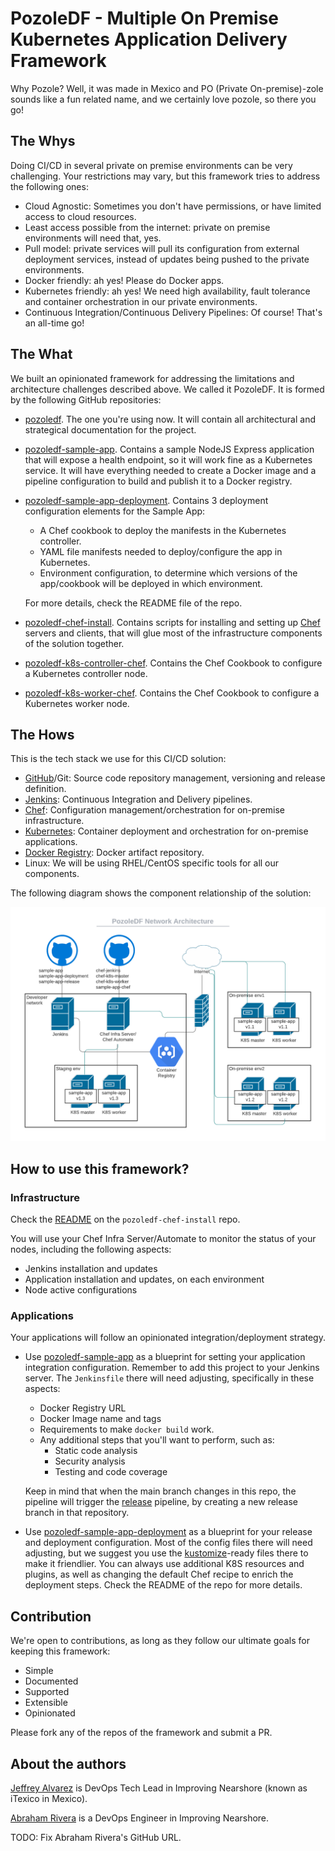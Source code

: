 # PozoleDF - Multiple On Premise Kubernetes Application Delivery Framework

Why Pozole? Well, it was made in Mexico and PO (Private On-premise)-zole sounds like a fun related name,
and we certainly love pozole, so there you go!

## The Whys

Doing CI/CD in several private on premise environments can be very challenging.
Your restrictions may vary, but this framework tries to address the following ones:

- Cloud Agnostic: Sometimes you don't have permissions, or have limited access to cloud resources.
- Least access possible from the internet: private on premise environments will need that, yes.
- Pull model: private services will pull its configuration from external deployment
  services, instead of updates being pushed to the private environments.
- Docker friendly: ah yes! Please do Docker apps.
- Kubernetes friendly: ah yes! We need high availability, fault tolerance and container orchestration
  in our private environments.
- Continuous Integration/Continuous Delivery Pipelines: Of course! That's an all-time go!

## The What

We built an opinionated framework for addressing the limitations and architecture challenges
described above. We called it PozoleDF. It is formed by the following GitHub repositories:

- [pozoledf](https://github.com/kuritsu/pozoledf). The one you're using now. It will contain all
  architectural and strategical documentation for the project.
- [pozoledf-sample-app](https://github.com/kuritsu/pozoledf-sample-app). Contains a sample NodeJS
  Express application that will expose a health endpoint, so it will work fine as a Kubernetes
  service. It will have everything needed to create a Docker image and a pipeline configuration to
  build and publish it to a Docker registry.
- [pozoledf-sample-app-deployment](https://github.com/kuritsu/pozoledf-sample-app-deployment). Contains
  3 deployment configuration elements for the Sample App:
  - A Chef cookbook to deploy the manifests in the Kubernetes controller.
  - YAML file manifests needed to deploy/configure the app in Kubernetes.
  - Environment configuration, to determine which versions of the app/cookbook will be deployed
    in which environment.

  For more details, check the README file of the repo.
- [pozoledf-chef-install](https://github.com/kuritsu/pozoledf-chef-install). Contains scripts
  for installing and setting up [Chef](https://chef.io) servers and clients, that will glue
  most of the infrastructure components of the solution together.
- [pozoledf-k8s-controller-chef](https://github.com/kuritsu/pozoledf-k8s-controller-chef). Contains
  the Chef Cookbook to configure a Kubernetes controller node.
- [pozoledf-k8s-worker-chef](https://github.com/kuritsu/pozoledf-k8s-worker-chef). Contains
  the Chef Cookbook to configure a Kubernetes worker node.

## The Hows

This is the tech stack we use for this CI/CD solution:

- [GitHub](https://github.com)/Git: Source code repository management, versioning and release definition.
- [Jenkins](https://www.jenkins.io): Continuous Integration and Delivery pipelines.
- [Chef](https://chef.io): Configuration management/orchestration for on-premise infrastructure.
- [Kubernetes](https://kubernetes.io): Container deployment and orchestration for on-premise applications.
- [Docker Registry](https://docs.docker.com/registry/): Docker artifact repository.
- Linux: We will be using RHEL/CentOS specific tools for all our components.

The following diagram shows the component relationship of the solution:

![Network Architecture](network-architecture.png?raw=true "Network Architecture")

## How to use this framework?

### Infrastructure

Check the [README](https://github.com/kuritsu/pozoledf-chef-install/blob/main/README.md) on the
`pozoledf-chef-install` repo.

You will use your Chef Infra Server/Automate to monitor the status of your nodes,
including the following aspects:
- Jenkins installation and updates
- Application installation and updates, on each environment
- Node active configurations

### Applications

Your applications will follow an opinionated integration/deployment strategy.

- Use [pozoledf-sample-app](https://github.com/kuritsu/pozoledf-sample-app) as a blueprint for setting
  your application integration configuration. Remember to add this project to your Jenkins server.
  The `Jenkinsfile` there will need adjusting, specifically in these aspects:
  - Docker Registry URL
  - Docker Image name and tags
  - Requirements to make `docker build` work.
  - Any additional steps that you'll want to perform, such as:
    - Static code analysis
    - Security analysis
    - Testing and code coverage

  Keep in mind that when the main branch changes in this repo, the pipeline will trigger the
  [release](https://github.com/kuritsu/pozoledf-sample-app-deployment) pipeline,
  by creating a new release branch in that repository.
- Use [pozoledf-sample-app-deployment](https://github.com/kuritsu/pozoledf-sample-app-deployment)
  as a blueprint for your release and deployment configuration. Most of the config files there will
  need adjusting, but we suggest you use the [kustomize](https://kustomize.io)-ready files there
  to make it friendlier. You can always use additional K8S resources and plugins, as well
  as changing the default Chef recipe to enrich the deployment steps. Check the README of the repo
  for more details.

## Contribution

We're open to contributions, as long as they follow our ultimate goals for keeping this framework:
- Simple
- Documented
- Supported
- Extensible
- Opinionated

Please fork any of the repos of the framework and submit a PR.

## About the authors

[Jeffrey Alvarez](https://github.com/kuritsu) is DevOps Tech Lead in Improving Nearshore (known as iTexico in Mexico).

[Abraham Rivera](https://github.com/arivera0000) is a DevOps Engineer in Improving Nearshore.

TODO: Fix Abraham Rivera's GitHub URL.
